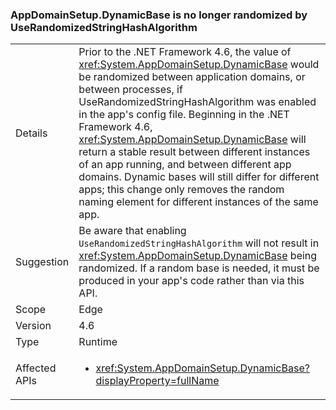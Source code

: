 ### AppDomainSetup.DynamicBase is no longer randomized by UseRandomizedStringHashAlgorithm

|   |   |
|---|---|
|Details|Prior to the .NET Framework 4.6, the value of <xref:System.AppDomainSetup.DynamicBase> would be randomized between application domains, or between processes, if UseRandomizedStringHashAlgorithm was enabled in the app&#39;s config file. Beginning in the .NET Framework 4.6, <xref:System.AppDomainSetup.DynamicBase> will return a stable result between different instances of an app running, and between different app domains. Dynamic bases will still differ for different apps; this change only removes the random naming element for different instances of the same app.|
|Suggestion|Be aware that enabling <code>UseRandomizedStringHashAlgorithm</code> will not result in <xref:System.AppDomainSetup.DynamicBase> being randomized. If a random base is needed, it must be produced in your app&#39;s code rather than via this API.|
|Scope|Edge|
|Version|4.6|
|Type|Runtime|
|Affected APIs|<ul><li><xref:System.AppDomainSetup.DynamicBase?displayProperty=fullName></li></ul>|

